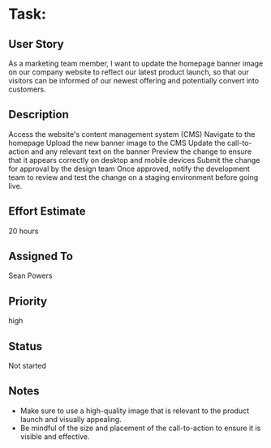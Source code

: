 # Task: 

## User Story

As a marketing team member, I want to update the homepage banner image on our company website to reflect our latest product launch, so that our visitors can be informed of our newest offering and potentially convert into customers.

## Description


Access the website's content management system (CMS)
Navigate to the homepage
Upload the new banner image to the CMS
Update the call-to-action and any relevant text on the banner
Preview the change to ensure that it appears correctly on desktop and mobile devices
Submit the change for approval by the design team
Once approved, notify the development team to review and test the change on a staging environment before going live.

## Effort Estimate

20 hours

## Assigned To

Sean Powers

## Priority

high

## Status

Not started

## Notes

* Make sure to use a high-quality image that is relevant to the product launch and visually appealing.
* Be mindful of the size and placement of the call-to-action to ensure it is visible and effective.
